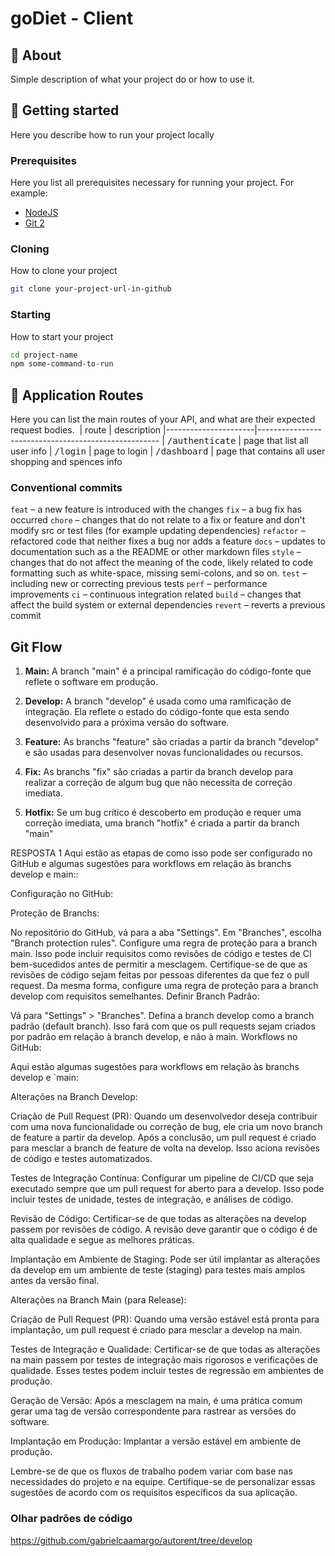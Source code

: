 # goDiet - Client

<h2 id="started">📌 About</h2>

Simple description of what your project do or how to use it.

<h2 id="started">🚀 Getting started</h2>

Here you describe how to run your project locally

<h3>Prerequisites</h3>

Here you list all prerequisites necessary for running your project. For example:

- [NodeJS](https://github.com/)
- [Git 2](https://github.com)

<h3>Cloning</h3>

How to clone your project

```bash
git clone your-project-url-in-github
```

<h3>Starting</h3>

How to start your project

```bash
cd project-name
npm some-command-to-run
```

<h2 id="routes">📍 Application Routes</h2>

Here you can list the main routes of your API, and what are their expected request bodies.
​
| route               | description
|----------------------|-----------------------------------------------------
| <kbd>/authenticate</kbd>     | page that list all user info
| <kbd>/login</kbd>     | page to login
| <kbd>/dashboard</kbd>     | page that contains all user shopping and spences info


### Conventional commits

`feat` – a new feature is introduced with the changes
`fix` – a bug fix has occurred
`chore` – changes that do not relate to a fix or feature and don't modify src or test files (for example updating dependencies)
`refactor` – refactored code that neither fixes a bug nor adds a feature
`docs` – updates to documentation such as a the README or other markdown files
`style` – changes that do not affect the meaning of the code, likely related to code formatting such as white-space, missing semi-colons, and so on.
`test` – including new or correcting previous tests
`perf` – performance improvements
`ci` – continuous integration related
`build` – changes that affect the build system or external dependencies
`revert` – reverts a previous commit

## Git Flow

1. **Main:** A branch "main" é a principal ramificação do código-fonte que reflete o software em produção.

2. **Develop:** A branch "develop" é usada como uma ramificação de integração. Ela reflete o estado do código-fonte que esta sendo desenvolvido para a próxima versão do software.

3. **Feature:** As branchs "feature" são criadas a partir da branch "develop" e são usadas para desenvolver novas funcionalidades ou recursos.

4. **Fix:** As branchs "fix" são criadas a partir da branch develop para realizar a correção de algum bug que não necessita de correção imediata.

5. **Hotfix:** Se um bug crítico é descoberto em produção e requer uma correção imediata, uma branch "hotfix" é criada a partir da branch "main"

RESPOSTA 1
Aqui estão as etapas de como isso pode ser configurado no GitHub e algumas sugestões para workflows em relação às branchs develop e main::

Configuração no GitHub:

Proteção de Branchs:

No repositório do GitHub, vá para a aba "Settings".
Em "Branches", escolha "Branch protection rules".
Configure uma regra de proteção para a branch main. Isso pode incluir requisitos como revisões de código e testes de CI bem-sucedidos antes de permitir a mesclagem. Certifique-se de que as revisões de código sejam feitas por pessoas diferentes da que fez o pull request.
Da mesma forma, configure uma regra de proteção para a branch develop com requisitos semelhantes.
Definir Branch Padrão:

Vá para "Settings" > "Branches".
Defina a branch develop como a branch padrão (default branch). Isso fará com que os pull requests sejam criados por padrão em relação à branch develop, e não à main.
Workflows no GitHub:

Aqui estão algumas sugestões para workflows em relação às branchs develop e `main:

Alterações na Branch Develop:

Criação de Pull Request (PR): Quando um desenvolvedor deseja contribuir com uma nova funcionalidade ou correção de bug, ele cria um novo branch de feature a partir da develop. Após a conclusão, um pull request é criado para mesclar a branch de feature de volta na develop. Isso aciona revisões de código e testes automatizados.

Testes de Integração Contínua: Configurar um pipeline de CI/CD que seja executado sempre que um pull request for aberto para a develop. Isso pode incluir testes de unidade, testes de integração, e análises de código.

Revisão de Código: Certificar-se de que todas as alterações na develop passem por revisões de código. A revisão deve garantir que o código é de alta qualidade e segue as melhores práticas.

Implantação em Ambiente de Staging: Pode ser útil implantar as alterações da develop em um ambiente de teste (staging) para testes mais amplos antes da versão final.

Alterações na Branch Main (para Release):

Criação de Pull Request (PR): Quando uma versão estável está pronta para implantação, um pull request é criado para mesclar a develop na main.

Testes de Integração e Qualidade: Certificar-se de que todas as alterações na main passem por testes de integração mais rigorosos e verificações de qualidade. Esses testes podem incluir testes de regressão em ambientes de produção.

Geração de Versão: Após a mesclagem na main, é uma prática comum gerar uma tag de versão correspondente para rastrear as versões do software.

Implantação em Produção: Implantar a versão estável em ambiente de produção.

Lembre-se de que os fluxos de trabalho podem variar com base nas necessidades do projeto e na equipe. Certifique-se de personalizar essas sugestões de acordo com os requisitos específicos da sua aplicação.

### Olhar padrões de código

https://github.com/gabrielcaamargo/autorent/tree/develop
